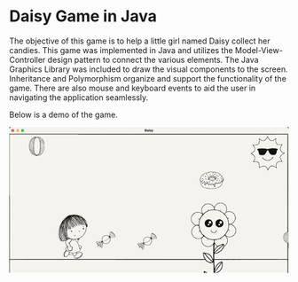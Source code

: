 # Daisy Game in Java
The objective of this game is to help a little girl named Daisy collect her candies. This game was implemented in Java and utilizes the Model-View-Controller design pattern to connect the various elements. The Java Graphics Library was included to draw the visual components to the screen. Inheritance and Polymorphism organize and support the functionality of the game. There are also mouse and keyboard events to aid the user in navigating the application seamlessly. 

Below is a demo of the game.



![](daisydemo.gif)

